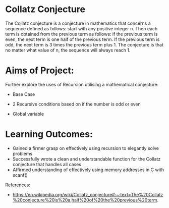 # Collatz Conjecture
The Collatz conjecture is a conjecture in mathematics that concerns a sequence defined as follows: start with any positive integer n. Then each term is obtained from the previous term as follows: if the previous term is even, the next term is one half of the previous term. If the previous term is odd, the next term is 3 times the previous term plus 1. The conjecture is that no matter what value of n, the sequence will always reach 1.

# Aims of Project:
Further explore the uses of Recursion utilising a mathematical conjecture: 

- Base Case

- 2 Recursive conditions based on if the number is odd or even

- Global variable

# Learning Outcomes: 
- Gained a firmer grasp on effectively using recursion to elegantly solve problems
- Successfully wrote a clean and understandable function for the Collatz conjecture that handles all cases
- Affirmed understanding of effectively using memory addresses in C with scanf() 


References:
- https://en.wikipedia.org/wiki/Collatz_conjecture#:~:text=The%20Collatz%20conjecture%20is%20a,half%20of%20the%20previous%20term.


